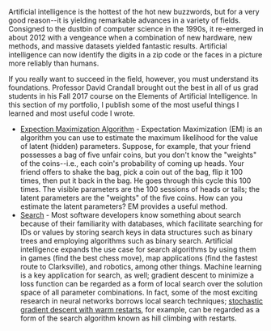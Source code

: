 Artificial intelligence is the hottest of the hot new buzzwords, but for a very good reason--it is yielding remarkable advances in a variety of fields. Consigned to the dustbin of computer science in the 1990s, it re-emerged in about 2012 with a vengeance when a combination of new hardware, new methods, and massive datasets yielded fantastic results. Artificial intelligence can now identify the digits in a zip code or the faces in a picture more reliably than humans. 

If you really want to succeed in the field, however, you must understand its foundations. Professor David Crandall brought out the best in all of us grad students in his Fall 2017 course on the Elements of Artificial Intelligence. In this section of my portfolio, I publish some of the most useful things I learned and most useful code I wrote.

+ [Expection Maximization Algorithm](https://github.com/chrisfalter/DataScience/blob/master/AI/Expectation_Maximization.ipynb) - Expectation Maximization (EM) is an algorithm you can use to estimate the maximum likelihood for the value of latent (hidden) parameters. Suppose, for example, that your friend possesses a bag of five unfair coins, but you don't know the "weights" of the coins--i.e., each coin's probability of coming up heads. Your friend offers to shake the bag, pick a coin out of the bag, flip it 100 times, then put it back in the bag. He goes through this cycle this 100 times. The visible parameters are the 100 sessions of heads or tails; the latent parameters are the "weights" of the five coins. How can you estimate the latent parameters? EM provides a useful method.
+ [Search](https://github.com/chrisfalter/DataScience/tree/master/AI/Search) - Most software developers know something about search because of their familiarity with databases, which facilitate searching for IDs or values by storing search keys in data structures such as binary trees and employing algorithms such as binary search. Artificial intelligence expands the use case for search algorithms by using them in games (find the best chess move), map applications (find the fastest route to Clarksville), and robotics, among other things. Machine learning is a key application for search, as well; gradient descent to minimize a loss function can be regarded as a form of local search over the solution space of all parameter combinations. In fact, some of the most exciting research in neural networks borrows local search techniques; [stochastic gradient descent with warm restarts](https://arxiv.org/abs/1608.03983), for example, can be regarded as a form of the search algorithm known as hill climbing with restarts.
